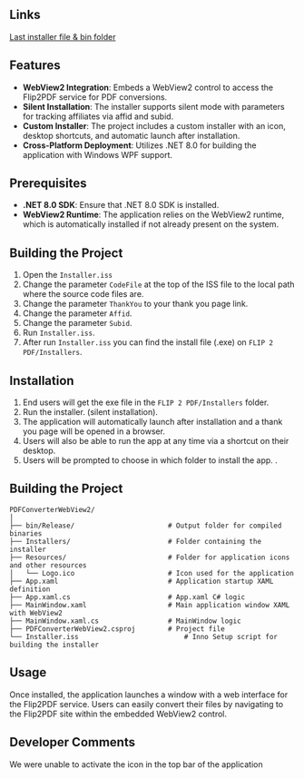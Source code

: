 ## Links
[Last installer file & bin folder ](https://drive.google.com/drive/folders/1Hb-j8Zmo-gKFZlAstXp-daeYdYgUizCx?usp=sharing)



## Features

- **WebView2 Integration**: Embeds a WebView2 control to access the Flip2PDF service for PDF conversions.
- **Silent Installation**: The installer supports silent mode with parameters for tracking affiliates via affid and subid.
- **Custom Installer**: The project includes a custom installer with an icon, desktop shortcuts, and automatic launch after installation.
- **Cross-Platform Deployment**: Utilizes .NET 8.0 for building the application with Windows WPF support.

## Prerequisites

- **.NET 8.0 SDK**: Ensure that .NET 8.0 SDK is installed.
- **WebView2 Runtime**: The application relies on the WebView2 runtime, which is automatically installed if not already present on the system.

## Building the Project

1. Open the `Installer.iss` 
2. Change the parameter `CodeFile` at the top of the ISS file to the local path where the source code files are.
3. Change the parameter `ThankYou` to your thank you page link.
4. Change the parameter `Affid`.
5. Change the parameter `Subid`.
6. Run `Installer.iss`.
7. After run `Installer.iss` you can find the install file (.exe) on `FLIP 2 PDF/Installers`.


## Installation

1. End users will get the exe file in the `FLIP 2 PDF/Installers` folder.
2. Run the installer. (silent installation).
3. The application will automatically launch after installation and a thank you page will be opened in a browser.
4. Users will also be able to run the app at any time via a shortcut on their desktop.
6. Users will be prompted to choose in which folder to install the app. .


## Building the Project

```
PDFConverterWebView2/
│
├── bin/Release/                       # Output folder for compiled binaries
├── Installers/                        # Folder containing the installer
├── Resources/                         # Folder for application icons and other resources
│   └── Logo.ico                       # Icon used for the application
├── App.xaml                           # Application startup XAML definition
├── App.xaml.cs                        # App.xaml C# logic
├── MainWindow.xaml                    # Main application window XAML with WebView2
├── MainWindow.xaml.cs                 # MainWindow logic
├── PDFConverterWebView2.csproj        # Project file
└── Installer.iss                          # Inno Setup script for building the installer
```

## Usage

Once installed, the application launches a window with a web interface for the Flip2PDF service. Users can easily convert their files by navigating to the Flip2PDF site within the embedded WebView2 control.

## Developer Comments

We were unable to activate the icon in the top bar of the application

